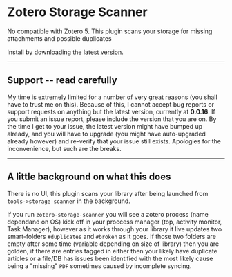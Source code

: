 # Zotero Storage Scanner

No compatible with Zotero 5. This plugin scans your storage for missing attachments and possible duplicates

Install by downloading the [latest version](https://github.com/retorquere/zotero-storage-scanner/releases/latest).

---

## Support -- read carefully

My time is extremely limited for a number of very great reasons (you shall have to trust me on this). Because of this, I cannot accept bug reports
or support requests on anything but the latest version, currently at **0.0.16**. If you submit an issue report,
please include the version that you are on. By the time I get to your issue, the latest version might have bumped up already, and you
will have to upgrade (you might have auto-upgraded already however) and re-verify that your issue still exists. Apologies for the inconvenience, but such
are the breaks.

---

## A little background on what this does

There is no UI, this plugin scans your library after being launched from `tools->storage scanner` in the background.

If you run `zotero-storage-scanner` you will see a zotero process (name dependand on OS) kick off in your proccess manager (top, activity monitor, Task Manager), however as it works through your library it live updates two smart-folders `#duplicates` and `#broken` as it goes. If those two folders are empty after some time (variable depending on size of library) then you are golden, if there are entries tagged in either then your likely have duplicate articles or a file/DB has issues been identified with the most likely cause being a "missing" `PDF` sometimes caused by incomplete syncing.
